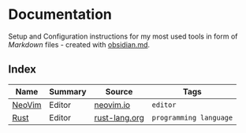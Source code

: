 # Documentation
Setup and Configuration instructions for my most used tools in form of _Markdown_ files - created with [obsidian.md](https://obsidian.md).

## Index

| Name | Summary | Source | Tags |
| ---- | ------- | ------ | ---- |
| [NeoVim]() | Editor | [neovim.io](https://neovim.io/) | `editor` |
| [Rust]() | Editor | [rust-lang.org](https://rust-lang.org/) | `programming language` |
